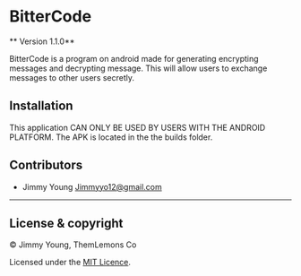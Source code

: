 # BitterCode

** Version 1.1.0**

BitterCode is a program on android made for generating encrypting messages and decrypting message. This will allow users to exchange messages to other users secretly.

## Installation

This application CAN ONLY BE USED BY USERS WITH THE ANDROID PLATFORM.
The APK is located in the the builds folder.


## Contributors 

 - Jimmy Young <Jimmyyo12@gmail.com>
---

## License & copyright

© Jimmy Young, ThemLemons Co

Licensed under the [MIT Licence](LICENSE).